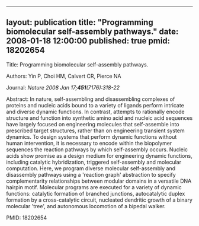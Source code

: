 
---
layout: publication
title:  "Programming biomolecular self-assembly pathways."
date:   2008-01-18 12:00:00
published: true
pmid: 18202654
---

Title: Programming biomolecular self-assembly pathways.

Authors: Yin P, Choi HM, Calvert CR, Pierce NA

Journal: *Nature 2008 Jan 17;**451**(7176):318-22*

Abstract: In nature, self-assembling and disassembling complexes of proteins and nucleic acids bound to a variety of ligands perform intricate and diverse dynamic functions. In contrast, attempts to rationally encode structure and function into synthetic amino acid and nucleic acid sequences have largely focused on engineering molecules that self-assemble into prescribed target structures, rather than on engineering transient system dynamics. To design systems that perform dynamic functions without human intervention, it is necessary to encode within the biopolymer sequences the reaction pathways by which self-assembly occurs. Nucleic acids show promise as a design medium for engineering dynamic functions, including catalytic hybridization, triggered self-assembly and molecular computation. Here, we program diverse molecular self-assembly and disassembly pathways using a 'reaction graph' abstraction to specify complementarity relationships between modular domains in a versatile DNA hairpin motif. Molecular programs are executed for a variety of dynamic functions: catalytic formation of branched junctions, autocatalytic duplex formation by a cross-catalytic circuit, nucleated dendritic growth of a binary molecular 'tree', and autonomous locomotion of a bipedal walker.

PMID: 18202654

